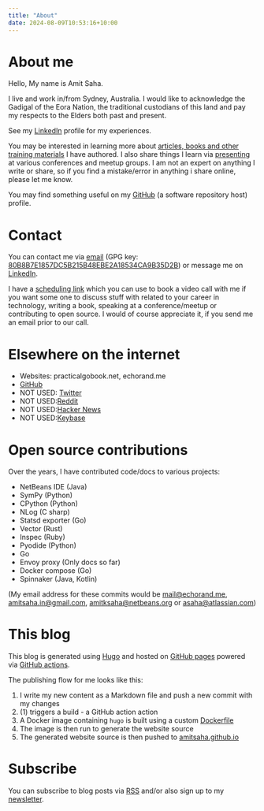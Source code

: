 ```yaml
---
title: "About"
date: 2024-08-09T10:53:16+10:00
---
```


# About me

Hello, My name is Amit Saha. 

I live and work in/from Sydney, Australia. I would like to acknowledge the Gadigal of the Eora Nation, the traditional
custodians of this land and pay my respects to the Elders both past and present.

See my [LinkedIn](https://au.linkedin.com/in/echorand) profile for my experiences.

You may be interested in learning more about [articles, books and other training materials](../writings-trainings/)
I have authored. I also share things I learn via [presenting](../talks/) at various conferences and meetup groups.
I am not an expert on anything I write or share, so if you find a mistake/error in anything i share online,
please let me know.

You may find something useful on my [GitHub](https://github.com/amitsaha) (a software repository host)
profile.

# Contact

You can contact me via [email](mailto:mail@echorand.me) (GPG key: [80B8B7E1857DC5B215B48EBE2A18534CA9B35D2B](https://keys.openpgp.org/search?q=80B8B7E1857DC5B215B48EBE2A18534CA9B35D2B)) or message me on [LinkedIn](https://au.linkedin.com/in/echorand).

I have a [scheduling link](https://calendly.com/echorand/consult) which you can use to book a video call with me if you want
some one to discuss stuff with related to your career in technology, writing a book, speaking at a conference/meetup or contributing to 
open source. I would of course appreciate it, if you send me an email prior to our call.

# Elsewhere on the internet

- Websites: practicalgobook.net, echorand.me
- [GitHub](https://github.com/amitsaha)
- NOT USED: [Twitter](http://twitter.com/echorand)
- NOT USED:[Reddit](https://www.reddit.com/user/echorand)
- NOT USED:[Hacker News](https://news.ycombinator.com/user?id=echorand)
- NOT USED:[Keybase](https://keybase.io/amitsaha)

# Open source contributions

Over the years, I have contributed code/docs to various projects:

- NetBeans IDE (Java)
- SymPy (Python)
- CPython (Python)
- NLog (C sharp)
- Statsd exporter (Go)
- Vector (Rust)
- Inspec (Ruby)
- Pyodide (Python)
- Go
- Envoy proxy (Only docs so far)
- Docker compose (Go)
- Spinnaker (Java, Kotlin)

(My email address for these commits would be mail@echorand.me, amitsaha.in@gmail.com, amitksaha@netbeans.org or asaha@atlassian.com)

# This blog

This blog is generated using [Hugo](https://gohugo.io) and hosted on 
[GitHub pages](https://github.com/amitsaha/amitsaha.github.io) powered via [GitHub actions](https://github.com/amitsaha/echorand.me/blob/master/.github/workflows/main.yml). 

The publishing flow for me looks like this:

1. I write my new content as a Markdown file and push a new commit with my changes
1. (1) triggers a build - a GitHub action action
1. A Docker image containing `hugo` is built using a custom [Dockerfile](https://github.com/amitsaha/echorand.me/blob/master/Dockerfile)
1. The image is then run to generate the website source
1. The generated website source is then pushed to [amitsaha.github.io](https://github.com/amitsaha/amitsaha.github.io)


# Subscribe

You can subscribe to blog posts via [RSS](https://echorand.me/index.xml) and/or also sign up to my [newsletter](https://buttondown.email/echorand.me).
